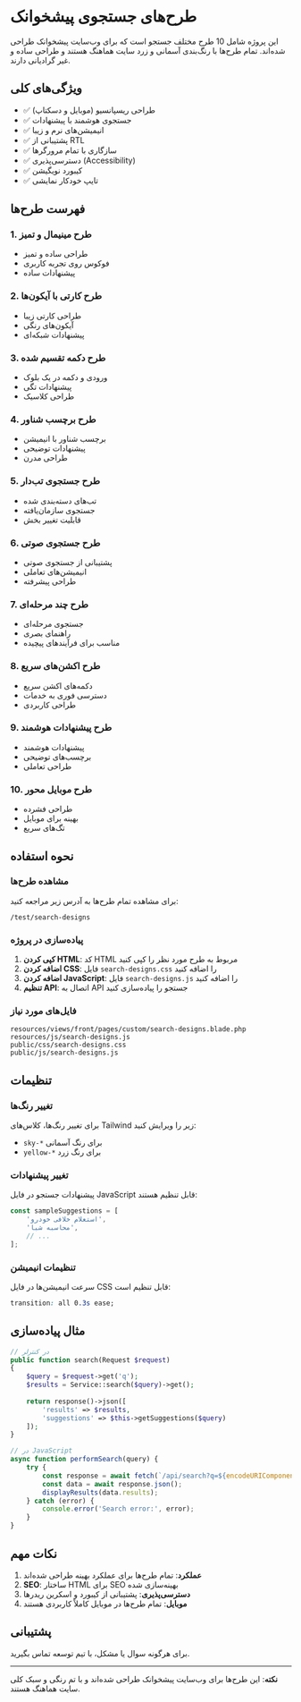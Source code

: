 # طرح‌های جستجوی پیشخوانک

این پروژه شامل 10 طرح مختلف جستجو است که برای وب‌سایت پیشخوانک طراحی شده‌اند. تمام طرح‌ها با رنگ‌بندی آسمانی و زرد سایت هماهنگ هستند و طراحی ساده و غیر گرادیانی دارند.

## ویژگی‌های کلی

- ✅ طراحی ریسپانسیو (موبایل و دسکتاپ)
- ✅ جستجوی هوشمند با پیشنهادات
- ✅ انیمیشن‌های نرم و زیبا
- ✅ پشتیبانی از RTL
- ✅ سازگاری با تمام مرورگرها
- ✅ دسترسی‌پذیری (Accessibility)
- ✅ کیبورد نویگیشن
- ✅ تایپ خودکار نمایشی

## فهرست طرح‌ها

### 1. طرح مینیمال و تمیز
- طراحی ساده و تمیز
- فوکوس روی تجربه کاربری
- پیشنهادات ساده

### 2. طرح کارتی با آیکون‌ها
- طراحی کارتی زیبا
- آیکون‌های رنگی
- پیشنهادات شبکه‌ای

### 3. طرح دکمه تقسیم شده
- ورودی و دکمه در یک بلوک
- پیشنهادات تگی
- طراحی کلاسیک

### 4. طرح برچسب شناور
- برچسب شناور با انیمیشن
- پیشنهادات توضیحی
- طراحی مدرن

### 5. طرح جستجوی تب‌دار
- تب‌های دسته‌بندی شده
- جستجوی سازمان‌یافته
- قابلیت تغییر بخش

### 6. طرح جستجوی صوتی
- پشتیبانی از جستجوی صوتی
- انیمیشن‌های تعاملی
- طراحی پیشرفته

### 7. طرح چند مرحله‌ای
- جستجوی مرحله‌ای
- راهنمای بصری
- مناسب برای فرآیندهای پیچیده

### 8. طرح اکشن‌های سریع
- دکمه‌های اکشن سریع
- دسترسی فوری به خدمات
- طراحی کاربردی

### 9. طرح پیشنهادات هوشمند
- پیشنهادات هوشمند
- برچسب‌های توضیحی
- طراحی تعاملی

### 10. طرح موبایل محور
- طراحی فشرده
- بهینه برای موبایل
- تگ‌های سریع

## نحوه استفاده

### مشاهده طرح‌ها
برای مشاهده تمام طرح‌ها به آدرس زیر مراجعه کنید:
```
/test/search-designs
```

### پیاده‌سازی در پروژه

1. **کپی کردن HTML**: کد HTML مربوط به طرح مورد نظر را کپی کنید
2. **اضافه کردن CSS**: فایل `search-designs.css` را اضافه کنید
3. **اضافه کردن JavaScript**: فایل `search-designs.js` را اضافه کنید
4. **تنظیم API**: اتصال به API جستجو را پیاده‌سازی کنید

### فایل‌های مورد نیاز

```
resources/views/front/pages/custom/search-designs.blade.php
resources/js/search-designs.js
public/css/search-designs.css
public/js/search-designs.js
```

## تنظیمات

### تغییر رنگ‌ها
برای تغییر رنگ‌ها، کلاس‌های Tailwind زیر را ویرایش کنید:
- `sky-*` برای رنگ آسمانی
- `yellow-*` برای رنگ زرد

### تغییر پیشنهادات
پیشنهادات جستجو در فایل JavaScript قابل تنظیم هستند:
```javascript
const sampleSuggestions = [
    'استعلام خلافی خودرو',
    'محاسبه شبا',
    // ...
];
```

### تنظیمات انیمیشن
سرعت انیمیشن‌ها در فایل CSS قابل تنظیم است:
```css
transition: all 0.3s ease;
```

## مثال پیاده‌سازی

```php
// در کنترلر
public function search(Request $request)
{
    $query = $request->get('q');
    $results = Service::search($query)->get();
    
    return response()->json([
        'results' => $results,
        'suggestions' => $this->getSuggestions($query)
    ]);
}
```

```javascript
// در JavaScript
async function performSearch(query) {
    try {
        const response = await fetch(`/api/search?q=${encodeURIComponent(query)}`);
        const data = await response.json();
        displayResults(data.results);
    } catch (error) {
        console.error('Search error:', error);
    }
}
```

## نکات مهم

1. **عملکرد**: تمام طرح‌ها برای عملکرد بهینه طراحی شده‌اند
2. **SEO**: ساختار HTML برای SEO بهینه‌سازی شده
3. **دسترسی‌پذیری**: پشتیبانی از کیبورد و اسکرین ریدرها
4. **موبایل**: تمام طرح‌ها در موبایل کاملاً کاربردی هستند

## پشتیبانی

برای هرگونه سوال یا مشکل، با تیم توسعه تماس بگیرید.

---

**نکته**: این طرح‌ها برای وب‌سایت پیشخوانک طراحی شده‌اند و با تم رنگی و سبک کلی سایت هماهنگ هستند. 
